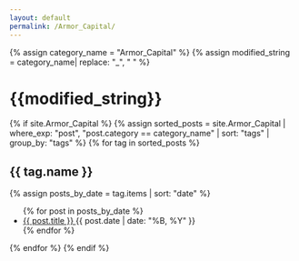 ```yaml
---
layout: default
permalink: /Armor_Capital/
---
```


{% assign category_name = "Armor_Capital" %}
{% assign modified_string = category_name| replace: "_", " " %}
<h1>{{modified_string}}</h1>
{% if site.Armor_Capital %}
{% assign sorted_posts = site.Armor_Capital | where_exp: "post", "post.category == category_name" | sort: "tags" | group_by: "tags" %}
{% for tag in sorted_posts %}
<h2>{{ tag.name }}</h2>
{% assign posts_by_date = tag.items | sort: "date" %}
<ul>
{% for post in posts_by_date %}
<li><a href="{{ post.url | relative_url }}">{{ post.title }} </a><span>{{ post.date | date: "%B, %Y" }}</span></li>
{% endfor %}
</ul>
{% endfor %}
{% endif %}

